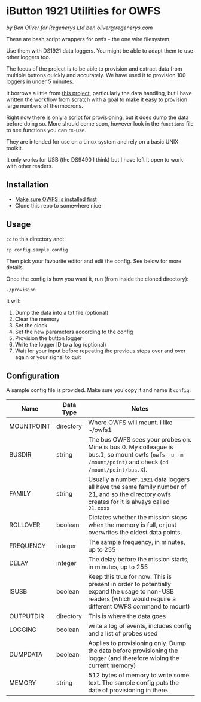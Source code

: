 # iButton 1921 Utilities for OWFS

_by Ben Oliver for Regenerys Ltd_
_ben.oliver@regenerys.com_

These are bash script wrappers for owfs - the one wire filesystem.

Use them with DS1921 data loggers. You might be able to adapt them to use other loggers too.

The focus of the project is to be able to provision and extract data from multiple buttons quickly and accurately. We have used it to provision 100 loggers in under 5 minutes.

It borrows a little from [this project](https://github.com/clemens-it/tcibm), particularly the data handling, but I have written the workflow from scratch with a goal to make it easy to provision large numbers of thermocrons.

Right now there is only a script for provisioning, but it does dump the data before doing so. More should come soon, however look in the `functions` file to see functions you can re-use.

They are intended for use on a Linux system and rely on a basic UNIX toolkit.

It only works for USB (the DS9490 I think) but I have left it open to work with other readers.

## Installation

- [Make sure OWFS is installed first](http://owfs.org/)
- Clone this repo to somewhere nice

## Usage

`cd` to this directory and:

    cp config.sample config

Then pick your favourite editor and edit the config. See below for more details.

Once the config is how you want it, run (from inside the cloned directory):

    ./provision

It will:

1. Dump the data into a txt file (optional)
1. Clear the memory
1. Set the clock
1. Set the new parameters according to the config
1. Provision the button logger
1. Write the logger ID to a log (optional)
1. Wait for your input before repeating the previous steps over and over again or your signal to quit

## Configuration

A sample config file is provided. Make sure you copy it and name it `config`.

| Name       | Data Type | Notes                                                                                                                                                       |
|------------|-----------|-------------------------------------------------------------------------------------------------------------------------------------------------------------|
| MOUNTPOINT | directory | Where OWFS will mount. I like ~/owfs1                                                                                                                       |
| BUSDIR     | string    | The bus OWFS sees your probes on. Mine is bus.0. My colleague is bus.1, so mount owfs (`owfs -u -m /mount/point`) and check (`cd /mount/point/bus.X`).      |
| FAMILY     | string    | Usually a number. `1921` data loggers all have the same family number of 21, and so the directory owfs creates for it is always called `21.xxxx`            |
| ROLLOVER   | boolean   | Dictates whether the mission stops when the memory is full, or just overwrites the oldest data points.                                                      |
| FREQUENCY  | integer   | The sample frequency, in minutes, up to 255                                                                                                                 |
| DELAY      | integer   | The delay before the mission starts, in minutes, up to 255                                                                                                  |
| ISUSB      | boolean   | Keep this true for now. This is present in order to potentially expand the usage to non-USB readers (which would require a different OWFS command to mount) |
| OUTPUTDIR  | directory | This is where the data goes                                                                                                                                 |
| LOGGING    | boolean   | write a log of events, includes config and a list of probes used                                                                                            |
| DUMPDATA   | boolean   | Applies to provisioning only. Dump the data before provisioning the logger (and therefore wiping the current memory)                                        |
| MEMORY     | string    | 512 bytes of memory to write some text. The sample config puts the date of provisioning in there.                                                           |

